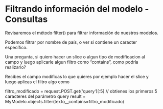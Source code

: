 # Filtrando información del modelo - Consultas

Revisaremos el método filter() para filtrar información de nuestros modelos.

Podemos filtrar por nombre de país, o ver si contiene un caracter específico.


Una pregunta, si quiero hacer un slice o algun tipo de modificacion al campo y luego aplicarle algun filtro como “contains”, como podría realizarlo?

Recibes el campo modificas lo que quieres por ejemplo hacer el slice y luego aplicas el filtro algo como

filtro_modificado = request.POST.get('query')[:5] // obtienes los primeros 5 caracteres del parámetro query
result = MyModelo.objects.filter(texto__contains=filtro_modificado)
